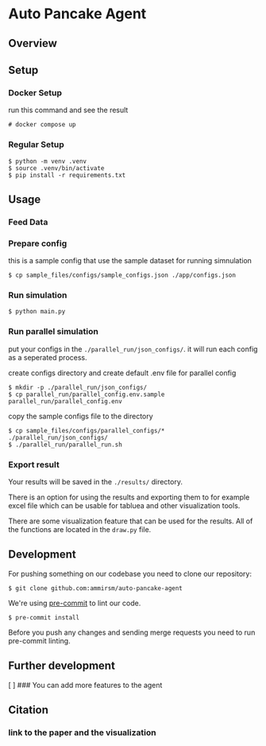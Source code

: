 # Auto Pancake Agent

[comment]: <> (Paper description)

## Overview

[comment]: <> (discuss how to prepare the data for the agent)

[comment]: <> (discuss steps to build a pancake agent)

[comment]: <> (discuss how to export data)


## Setup

### Docker Setup
run this command and see the result
```
# docker compose up
```
### Regular Setup

```
$ python -m venv .venv
$ source .venv/bin/activate
$ pip install -r requirements.txt
```

## Usage


### Feed Data
[comment]: <> (### You need to prepare data which will be pass to the other file)

### Prepare config
this is a sample config that use the sample dataset for running simnulation
```
$ cp sample_files/configs/sample_configs.json ./app/configs.json
```
### Run simulation
```
$ python main.py
```

### Run parallel simulation
put your configs in the `./parallel_run/json_configs/`.
it will run each config as a seperated process.

create configs directory and create default .env file for parallel config
```
$ mkdir -p ./parallel_run/json_configs/
$ cp parallel_run/parallel_config.env.sample parallel_run/parallel_config.env
```
copy the sample configs file to the directory
```
$ cp sample_files/configs/parallel_configs/* ./parallel_run/json_configs/
$ ./parallel_run/parallel_run.sh
```

### Export result
Your results will be saved in the `./results/` directory.

There is an option for using the results and exporting them to for example excel file which can be usable for tabluea and other visualization tools.

There are some visualization feature that can be used for the results. All of the functions are located in the `draw.py` file.


## Development
For pushing something on our codebase you need to clone our repository:
```
$ git clone github.com:ammirsm/auto-pancake-agent
```

We're using [pre-commit](https://pre-commit.com/) to lint our code.
```
$ pre-commit install
```
Before you push any changes and sending merge requests you need to run pre-commit linting.

## Further development
[ ] ### You can add more features to the agent

## Citation
### link to the paper and the visualization
